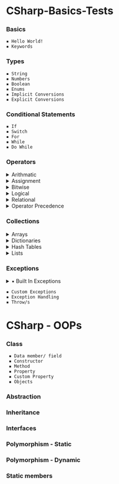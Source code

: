 # CSharp-Basics-Tests
### Basics
    ▪ Hello World! 
    ▪ Keywords 
    
### Types
    ▪ String 
    ▪ Numbers 
    ▪ Boolean 
    ▪ Enums 
    ▪ Implicit Conversions
    ▪ Explicit Conversions

### Conditional Statements
    ▪ If 
    ▪ Switch
    ▪ For
    ▪ While
    ▪ Do While

### Operators
 <details>   
  <summary> Arithmatic </summary>

       ▪ Addition

       ▪ Substraction

       ▪ Multiplication

       ▪ Division

       ▪ Modulus

       ▪ PreIncrement

       ▪ PostIncrement

       ▪ PreDecrement

       ▪ PostDecrement
</details>   
<details>
 <summary> Assignment </summary>

       ▪ Assignment Operator

       ▪ Add Assignment

       ▪ Substract Assignment

       ▪ Multiply Assignment

       ▪ Division Assignment

       ▪ Modulus Assignment
</details> 
<details>  
 <summary> Bitwise </summary>

       ▪ OR

       ▪ AND

       ▪ XOR

       ▪ Complement

       ▪ Shift Left

       ▪ Shift Right
</details>
<details>   
 <summary> Logical </summary>

       ▪ AND

       ▪ OR

       ▪ NOT
</details> 
<details>
 <summary> Relational </summary>

       ▪ Equal

       ▪ Not Equal

       ▪ Greater Than

       ▪ Less Than

       ▪ GreaterThanOrEqual

       ▪ LessThanOrEqual
</details> 
<details>
 <summary> Operator Precedence </summary>
</details> 

### Collections
<details>
 <summary> Arrays </summary>
 
    ▪ Declaration

    ▪ Initialization

    ▪ Multidimensional

    ▪ Update Arrays

    ▪ Sort Arrays
</details> 
<details>   
 <summary> Dictionaries </summary>
 
    ▪ Create Dictionaries

    ▪ Access Dictionaries

    ▪ Update Dictionaries

    ▪ Remove Dictionary Elements
</details> 
<details>  
 <summary> Hash Tables </summary>
 
    ▪ Create HashTables

    ▪ Update HashTables

    ▪ Remove HashTable Elements
</details> 
<details>  
 <summary> Lists </summary>
 
    ▪ Create Lists

    ▪ Access Lists

    ▪ Access Lists LINQ

    ▪ Add Values to List 

    ▪ Remove Values from List

    ▪ List Contains

    ▪ Sort List

    ▪ Update List
</details>

### Exceptions
 <details>   
  <summary> ▪ Built In Exceptions </summary> 
      
     ▪ ArgumentException

     ▪ ArgumentNullException

     ▪ ArgumentOutOfRangeException

     ▪ DivideByZeroException

     ▪ FileNotFoundException

     ▪ FormatException

     ▪ IndexOutOfRangeException

     ▪ InvalidOperationException

     ▪ KeyNotFoundException

     ▪ NotSupportedException

     ▪ NullReferenceException

     ▪ OverflowException

     ▪ OutOfMemoryException

     ▪ StackOverflowException

     ▪ TimeoutException 
 </details>
 
    ▪ Custom Exceptions
    ▪ Exception Handling
    ▪ Throw/s

# CSharp - OOPs
### Class
     ▪ Data member/ field
     ▪ Constructor
     ▪ Method
     ▪ Property
     ▪ Custom Property
     ▪ Objects 
### Abstraction
### Inheritance
### Interfaces
### Polymorphism - Static
### Polymorphism - Dynamic
### Static members
